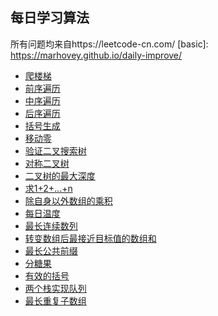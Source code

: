 ## 每日学习算法
所有问题均来自https://leetcode-cn.com/
[basic]: https://marhovey.github.io/daily-improve/
- [爬楼梯](https://marhovey.github.io/daily-improve/爬楼梯(climb%20stairs))
- [前序遍历](https://marhovey.github.io/daily-improve/前序遍历(binary%20tree%20preorder%20traversal))
- [中序遍历](https://marhovey.github.io/daily-improve/中序遍历(binary%20tree%20inorder%20traversal))
- [后序遍历](https://marhovey.github.io/daily-improve/后序遍历(binary%20tree%20postorder%20traversal))
- [括号生成](https://marhovey.github.io/daily-improve/括号生成(generate%20parenthesis))
- [移动零](https://marhovey.github.io/daily-improve/移动零(move%20zeroes))
- [验证二叉搜索树](https://marhovey.github.io/daily-improve/验证二叉搜索树(validate%20binary%20search%20tree))
- [对称二叉树](https://marhovey.github.io/daily-improve/对称二叉树(symmetric%20tree))
- [二叉树的最大深度](https://marhovey.github.io/daily-improve/二叉树的最大深度(maximum%20depth%20of%20binary))
- [求1+2+...+n](https://marhovey.github.io/daily-improve/求1%2B2%2B...%2Bn)
- [除自身以外数组的乘积](https://marhovey.github.io/daily-improve/除自身以外数组的乘积)
- [每日温度](https://marhovey.github.io/daily-improve/每日温度)
- [最长连续数列](https://marhovey.github.io/daily-improve/最长连续数列)
- [转变数组后最接近目标值的数组和](https://marhovey.github.io/daily-improve/转变数组后最接近目标值的数组和)
- [最长公共前缀](https://marhovey.github.io/daily-improve/最长公共前缀)
- [分糖果](https://marhovey.github.io/daily-improve/分糖果)
- [有效的括号](https://marhovey.github.io/daily-improve/有效的括号)
- [两个栈实现队列](https://marhovey.github.io/daily-improve/两个栈实现队列)
- [最长重复子数组](https://marhovey.github.io/daily-improve/最长重复子数组)
